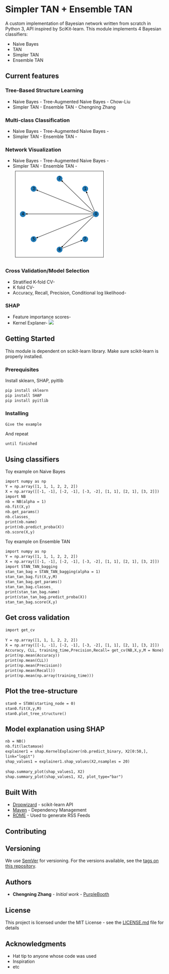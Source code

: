 # Simpler TAN + Ensemble TAN

A custom implementation of Bayesian network written from scratch in Python 3, API inspired by SciKit-learn. 
This module implements 4 Bayesian classifiers: 
* Naive Bayes
* TAN
* Simpler TAN
* Ensemble TAN

## Current features

### Tree-Based Structure Learning
- Naive Bayes - Tree-Augmented Naive Bayes - Chow-Liu
- Simpler TAN - Ensemble TAN - Chengning Zhang

### Multi-class Classification
- Naive Bayes - Tree-Augmented Naive Bayes - 
- Simpler TAN - Ensemble TAN -

### Network Visualization
- Naive Bayes - Tree-Augmented Naive Bayes - 
- Simpler TAN - Ensemble TAN -
![](/images/tree_plot.png)


### Cross Validation/Model Selection
- Stratified K-fold CV-
- K fold CV-
- Accuracy, Recall, Precision, Conditional log likelihood-

### SHAP 
- Feature importance scores-
- Kernel Explaner-
![](/P450_SATN_shap.png)

## Getting Started

This module is dependent on scikit-learn library. Make sure scikit-learn is properly installed.

### Prerequisites

Install sklearn, SHAP, pyitlib

```
pip install sklearn
pip install SHAP
pip install pyitlib
```

### Installing


```
Give the example
```

And repeat

```
until finished
```

## Using classifiers

Toy example on Naive Bayes

```
import numpy as np
Y = np.array([1, 1, 1, 2, 2, 2])
X = np.array([[-1, -1], [-2, -1], [-3, -2], [1, 1], [2, 1], [3, 2]])
import NB
nb = NB(alpha = 1)
nb.fit(X,y)
nb.get_params()
nb.classes_
print(nb.name)
print(nb.predict_proba(X))
nb.score(X,y)
```

Toy example on Ensemble TAN

```
import numpy as np
Y = np.array([1, 1, 1, 2, 2, 2])
X = np.array([[-1, -1], [-2, -1], [-3, -2], [1, 1], [2, 1], [3, 2]])
import STAN_TAN_bagging
stan_tan_bag = STAN_TAN_bagging(alpha = 1)
stan_tan_bag.fit(X,y,M)
stan_tan_bag.get_params()
stan_tan_bag.classes_
print(stan_tan_bag.name)
print(stan_tan_bag.predict_proba(X))
stan_tan_bag.score(X,y)
```

## Get cross validation


```
import get_cv

Y = np.array([1, 1, 1, 2, 2, 2])
X = np.array([[-1, -1], [-2, -1], [-3, -2], [1, 1], [2, 1], [3, 2]])
Accuracy, CLL, training_time,Precision,Recall= get_cv(NB,X,y,M = None)
print(np.mean(Accuracy))
print(np.mean(CLL))
print(np.mean(Precision))
print(np.mean(Recall))
print(np.mean(np.array(training_time)))

```


## Plot the tree-structure
```
stan0 = STAN(starting_node = 0)
stan0.fit(X,y,M)
stan0.plot_tree_structure()

```



## Model explanation using SHAP

```
nb = NB()
nb.fit(lactamase)
explainer1 = shap.KernelExplainer(nb.predict_binary, X2[0:50,], link="logit")
shap_values1 = explainer1.shap_values(X2,nsamples = 20)

shap.summary_plot(shap_values1, X2)
shap.summary_plot(shap_values1, X2, plot_type="bar")

```




## Built With

* [Dropwizard](https://scikit-learn.org/stable/modules/classes.html) - scikit-learn API
* [Maven](https://maven.apache.org/) - Dependency Management
* [ROME](https://rometools.github.io/rome/) - Used to generate RSS Feeds

## Contributing


## Versioning

We use [SemVer](http://semver.org/) for versioning. For the versions available, see the [tags on this repository](https://github.com/your/project/tags). 

## Authors

* **Chengning Zhang** - *Initial work* - [PurpleBooth](https://github.com/)

## License

This project is licensed under the MIT License - see the [LICENSE.md](LICENSE.md) file for details

## Acknowledgments

* Hat tip to anyone whose code was used
* Inspiration
* etc
